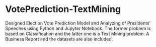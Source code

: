 # VotePrediction-TextMining

Designed Election Vote Prediction Model and Analyzing of Presidents' Speeches using Python and Jupyter Notebook. The former problem is based on Classification and the latter one is a Text Mining problem. A Business Report and the datasets are also included.

